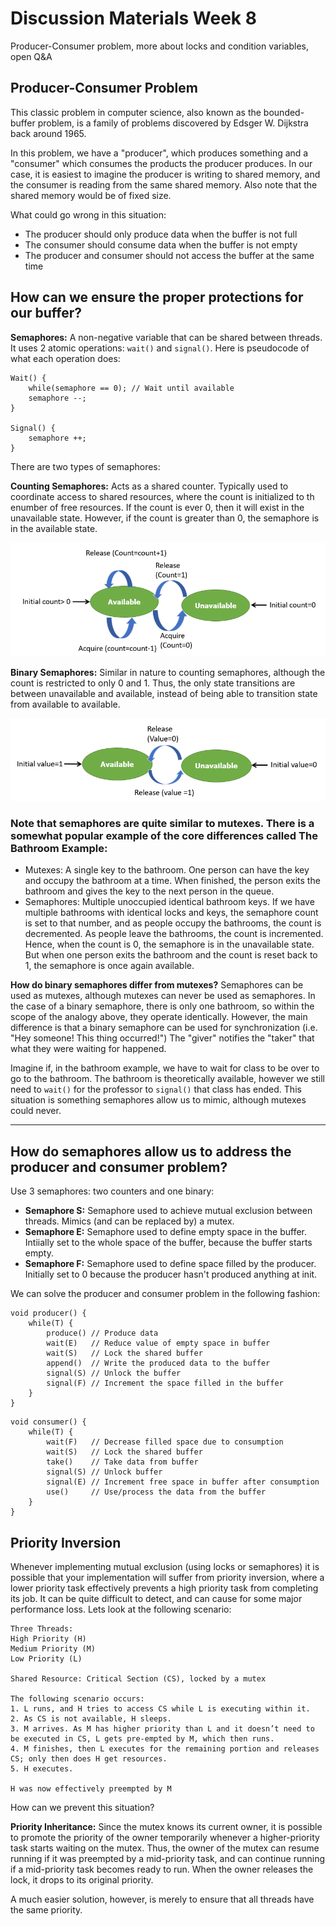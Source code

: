 # Discussion Materials Week 8

Producer-Consumer problem, more about locks and condition variables, open Q&A

## Producer-Consumer Problem
This classic problem in computer science, also known as the bounded-buffer problem, is a family of problems discovered by Edsger W. Dijkstra back around 1965. 

In this problem, we have a "producer", which produces something and a "consumer" which consumes the products the producer produces. In our case, it is easiest to imagine the producer is writing to shared memory, and the consumer is reading from the same shared memory. Also note that the shared memory would be of fixed size.

What could go wrong in this situation:
* The producer should only produce data when the buffer is not full
* The consumer should consume data when the buffer is not empty
* The producer and consumer should not access the buffer at the same time

How can we ensure the proper protections for our buffer?
---
**Semaphores:** A non-negative variable that can be shared between threads. It uses 2 atomic operations: `wait()` and `signal()`. Here is pseudocode of what each operation does:
```
Wait() {
    while(semaphore == 0); // Wait until available
    semaphore --;
}

Signal() {
    semaphore ++;
}
```

There are two types of semaphores:

**Counting Semaphores:** Acts as a shared counter. Typically used to coordinate access to shared resources, where the count is initialized to th enumber of free resources. If the count is ever 0, then it will exist in the unavailable state. However, if the count is greater than 0, the semaphore is in the available state.

![](counter.png)

**Binary Semaphores:** Similar in nature to counting semaphores, although the count is restricted to only 0 and 1. Thus, the only state transitions are between unavailable and available, instead of being able to transition state from available to available. 

![](binary.png)


### Note that **semaphores are quite similar to mutexes**. There is a somewhat popular example of the core differences called **The Bathroom Example**:
* Mutexes: A single key to the bathroom. One person can have the key and occupy the bathroom at a time. When finished, the person exits the bathroom and gives the key to the next person in the queue.
* Semaphores: Multiple unoccupied identical bathroom keys. If we have multiple bathrooms with identical locks and keys, the semaphore count is set to that number, and as people occupy the bathrooms, the count is decremented. As people leave the bathrooms, the count is incremented. Hence, when the count is 0, the semaphore is in the unavailable state. But when one person exits the bathroom and the count is reset back to 1, the semaphore is once again available.

**How do binary semaphores differ from mutexes?** Semaphores can be used as mutexes, although mutexes can never be used as semaphores. In the case of a binary semaphore, there is only one bathroom, so within the scope of the analogy above, they operate identically. However, the main difference is that a binary semaphore can be used for synchronization (i.e. "Hey someone! This thing occurred!") The "giver" notifies the "taker" that what they were waiting for happened. 

Imagine if, in the bathroom example, we have to wait for class to be over to go to the bathroom. The bathroom is theoretically available, however we still need to `wait()` for the professor to `signal()` that class has ended. This situation is something semaphores allow us to mimic, although mutexes could never.

---
## How do semaphores allow us to address the producer and consumer problem?
Use 3 semaphores: two counters and one binary:
* **Semaphore S:** Semaphore used to achieve mutual exclusion between threads. Mimics (and can be replaced by) a mutex.
* **Semaphore E:** Semaphore used to define empty space in the buffer. Intiially set to the whole space of the buffer, because the buffer starts empty.
* **Semaphore F:** Semaphore used to define space filled by the producer. Initially set to 0 because the producer hasn't produced anything at init.

We can solve the producer and consumer problem in the following fashion:
```
void producer() {
    while(T) {
        produce() // Produce data
        wait(E)   // Reduce value of empty space in buffer
        wait(S)   // Lock the shared buffer
        append()  // Write the produced data to the buffer
        signal(S) // Unlock the buffer
        signal(F) // Increment the space filled in the buffer
    }
}
```

```
void consumer() {
    while(T) {
        wait(F)   // Decrease filled space due to consumption
        wait(S)   // Lock the shared buffer
        take()    // Take data from buffer
        signal(S) // Unlock buffer
        signal(E) // Increment free space in buffer after consumption
        use()     // Use/process the data from the buffer
    }
}
```

## Priority Inversion
Whenever implementing mutual exclusion (using locks or semaphores) it is possible that your implementation will suffer from priority inversion, where a lower priority task effectively prevents a high priority task from completing its job. It can be quite difficult to detect, and can cause for some major performance loss. Lets look at the following scenario:

```
Three Threads:
High Priority (H)
Medium Priority (M)
Low Priority (L)

Shared Resource: Critical Section (CS), locked by a mutex

The following scenario occurs:
1. L runs, and H tries to access CS while L is executing within it.
2. As CS is not available, H sleeps.
3. M arrives. As M has higher priority than L and it doesn’t need to be executed in CS, L gets pre-empted by M, which then runs.
4. M finishes, then L executes for the remaining portion and releases CS; only then does H get resources.
5. H executes.

H was now effectively preempted by M
```

How can we prevent this situation?

**Priority Inheritance:** Since the mutex knows its current owner, it is possible to promote the priority of the owner temporarily whenever a higher-priority task starts waiting on the mutex. Thus, the owner of the mutex can resume running if it was preempted by a mid-priority task, and can continue running if a mid-priority task becomes ready to run. When the owner releases the lock, it drops to its original priority.

A much easier solution, however, is merely to ensure that all threads have the same priority.
